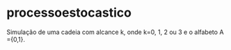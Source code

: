 # processoestocastico
Simulação de uma cadeia com alcance k, onde k=0, 1, 2 ou 3 e o alfabeto A ={0,1}.
